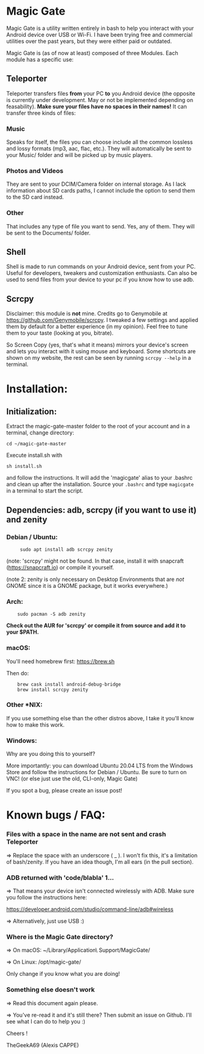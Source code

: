 # Magic Gate



Magic Gate is a utility written entirely in bash to help you interact with your Android device over USB or Wi-Fi. I have been trying free and commercial utilities over the past years, but they were either paid or outdated. 

Magic Gate is (as of now at least) composed of three Modules. Each module has a specific use:


## Teleporter

Teleporter transfers files **from** your PC **to** you Android device (the opposite is currently under development. May or not be implemented depending on feasability). **Make sure your files have no spaces in their names!**
It can transfer three kinds of files:

### Music

Speaks for itself, the files you can choose include all the common lossless and lossy formats (mp3, aac, flac, etc.). They will automatically be sent to your Music/ folder and will be picked up by music players. 

### Photos and Videos

They are sent to your DCIM/Camera folder on internal storage. As I lack information about SD cards paths, I cannot include the option to send them to the SD card instead.

### Other

That includes any type of file you want to send. Yes, any of them. They will be sent to the Documents/ folder.

## Shell

Shell is made to run commands on your Android device, sent from your PC. Useful for developers, tweakers and customization enthusiasts. Can also be used to send files from your device to your pc if you know how to use adb.

## Scrcpy

Disclaimer: this module is **not** mine. Credits go to Genymobile at https://github.com/Genymobile/scrcpy. I tweaked a few settings and applied them by default for a better experience (in my opinion). Feel free to tune them to your taste (looking at you, bitrate).

So Screen Copy (yes, that's what it means) mirrors your device's screen and lets you interact with it using mouse and keyboard. Some shortcuts are shown on my website, the rest can be seen by running `scrcpy --help` in a terminal. 



# Installation:

## Initialization: 
Extract the magic-gate-master folder to the root of your account and in a terminal, change directory:

	cd ~/magic-gate-master

Execute install.sh with 

	sh install.sh
	
and follow the instructions. It will add the 'magicgate' alias to your .bashrc and clean up after the installation. Source your `.bashrc` and type `magicgate` in a terminal to start the script.


## Dependencies: adb, scrcpy (if you want to use it) and zenity

### Debian / Ubuntu:

		 sudo apt install adb scrcpy zenity
		 
(note: 'scrcpy' might not be found. In that case, install it with snapcraft (https://snapcraft.io) or compile it yourself.

(note 2: zenity is only necessary on Desktop Environments that are *not* GNOME since it is a GNOME package, but it works everywhere.)
	
### Arch:
		sudo pacman -S adb zenity
		
**Check out the AUR for 'scrcpy' or compile it from source and add it to your $PATH.**
			
### macOS:
You'll need homebrew first: https://brew.sh

Then do:

		brew cask install android-debug-bridge
		brew install scrcpy zenity
			
### Other *NIX:

If you use something else than the other distros above, I take it you'll know how to make this work.
		
### Windows:
Why are you doing this to yourself?

More importantly: you can download Ubuntu 20.04 LTS from the Windows Store and follow the instructions for Debian / Ubuntu. Be sure to turn on VNC!
(or else just use the old, CLI-only, Magic Gate)
			
			
If you spot a bug, please create an issue post!
	


# Known bugs / FAQ:
### Files with a space in the name are not sent and crash Teleporter
=> Replace the space with an underscore ( _ ). I won't fix this, it's a limitation of bash/zenity. If you have an idea though, I'm all ears (in the pull section).
		
### ADB returned with 'code/blabla' 1...
=> That means your device isn't connected wirelessly with ADB. Make sure you follow the instructions here:

https://developer.android.com/studio/command-line/adb#wireless

=> Alternatively, just use USB :)
		
### Where is the Magic Gate directory?
=> On macOS: ~/Library/Application\ Support/MagicGate/

=> On Linux: /opt/magic-gate/

Only change if you know what you are doing!

### Something else doesn't work
=> Read this document again please.

=> You've re-read it and it's still there? Then submit an issue on Github. I'll see what I can do to help you :)


Cheers !

TheGeekA69 (Alexis CAPPE)

